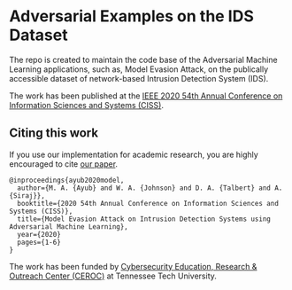 # Adversarial Examples on the IDS Dataset

The repo is created to maintain the code base of the Adversarial Machine Learning applications, such as, Model Evasion Attack, on the publically accessible dataset of network-based Intrusion Detection System (IDS).

The work has been published at the [IEEE 2020 54th Annual Conference on Information Sciences and Systems (CISS)](https://ee-ciss.princeton.edu).

## Citing this work
If you use our implementation for academic research, you are highly encouraged to cite [our paper](https://ahsanayub.github.io/assets/paper/Authors_Copy_Model_Evasion_Attack_on_Intrusion_Detection_Systems_using_Adversarial_Machine_Learning.pdf).


```
@inproceedings{ayub2020model,
  author={M. A. {Ayub} and W. A. {Johnson} and D. A. {Talbert} and A. {Siraj}},
  booktitle={2020 54th Annual Conference on Information Sciences and Systems (CISS)}, 
  title={Model Evasion Attack on Intrusion Detection Systems using Adversarial Machine Learning}, 
  year={2020}
  pages={1-6}
}
```


The work has been funded by [Cybersecurity Education, Research & Outreach Center (CEROC)](https://www.tntech.edu/ceroc/) at Tennessee Tech University.
